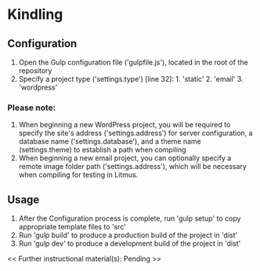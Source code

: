 # Kindling

## Configuration

  1. Open the Gulp configuration file ('gulpfile.js'), located in the root of the repository
  2. Specify a project type ('settings.type') [line 32]:
    1. 'static'
    2. 'email'
    3. 'wordpress'
  
### Please note:  
  
  1. When beginning a new WordPress project, you will be required to specify the site's address ('settings.address') for server configuration, a database name ('settings.database'), and a theme name (settings.theme) to establish a path when compiling
  4. When beginning a new email project, you can optionally specify a remote image folder path ('settings.address'), which will be necessary when compiling for testing in Litmus.
  
## Usage
  
  1. After the Configuration process is complete, run 'gulp setup' to copy appropriate template files to 'src'
  3. Run 'gulp build' to produce a production build of the project in 'dist'
  2. Run 'gulp dev' to produce a development build of the project in 'dist'

  << Further instructional material(s): Pending >>